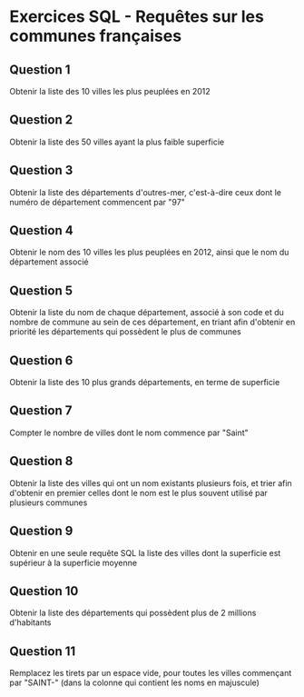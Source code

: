 # Exercices SQL - Requêtes sur les communes françaises

## Question 1
Obtenir la liste des 10 villes les plus peuplées en 2012

## Question 2
Obtenir la liste des 50 villes ayant la plus faible superficie

## Question 3
Obtenir la liste des départements d'outres-mer, c'est-à-dire ceux dont le numéro de département commencent par "97"

## Question 4
Obtenir le nom des 10 villes les plus peuplées en 2012, ainsi que le nom du département associé

## Question 5
Obtenir la liste du nom de chaque département, associé à son code et du nombre de commune au sein de ces département, en triant afin d'obtenir en priorité les départements qui possèdent le plus de communes

## Question 6
Obtenir la liste des 10 plus grands départements, en terme de superficie

## Question 7
Compter le nombre de villes dont le nom commence par "Saint"

## Question 8
Obtenir la liste des villes qui ont un nom existants plusieurs fois, et trier afin d'obtenir en premier celles dont le nom est le plus souvent utilisé par plusieurs communes

## Question 9
Obtenir en une seule requête SQL la liste des villes dont la superficie est supérieur à la superficie moyenne

## Question 10
Obtenir la liste des départements qui possèdent plus de 2 millions d'habitants

## Question 11
Remplacez les tirets par un espace vide, pour toutes les villes commençant par "SAINT-" (dans la colonne qui contient les noms en majuscule)
